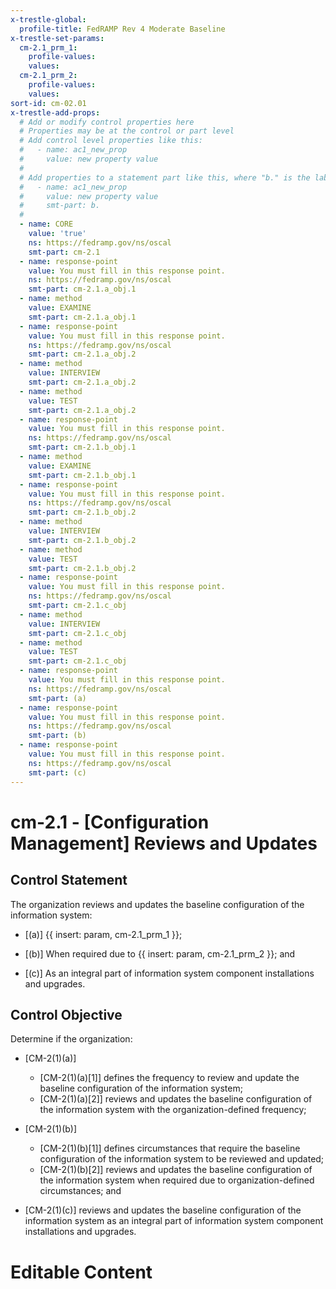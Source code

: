 ```yaml
---
x-trestle-global:
  profile-title: FedRAMP Rev 4 Moderate Baseline
x-trestle-set-params:
  cm-2.1_prm_1:
    profile-values:
    values:
  cm-2.1_prm_2:
    profile-values:
    values:
sort-id: cm-02.01
x-trestle-add-props:
  # Add or modify control properties here
  # Properties may be at the control or part level
  # Add control level properties like this:
  #   - name: ac1_new_prop
  #     value: new property value
  #
  # Add properties to a statement part like this, where "b." is the label of the target statement part
  #   - name: ac1_new_prop
  #     value: new property value
  #     smt-part: b.
  #
  - name: CORE
    value: 'true'
    ns: https://fedramp.gov/ns/oscal
    smt-part: cm-2.1
  - name: response-point
    value: You must fill in this response point.
    ns: https://fedramp.gov/ns/oscal
    smt-part: cm-2.1.a_obj.1
  - name: method
    value: EXAMINE
    smt-part: cm-2.1.a_obj.1
  - name: response-point
    value: You must fill in this response point.
    ns: https://fedramp.gov/ns/oscal
    smt-part: cm-2.1.a_obj.2
  - name: method
    value: INTERVIEW
    smt-part: cm-2.1.a_obj.2
  - name: method
    value: TEST
    smt-part: cm-2.1.a_obj.2
  - name: response-point
    value: You must fill in this response point.
    ns: https://fedramp.gov/ns/oscal
    smt-part: cm-2.1.b_obj.1
  - name: method
    value: EXAMINE
    smt-part: cm-2.1.b_obj.1
  - name: response-point
    value: You must fill in this response point.
    ns: https://fedramp.gov/ns/oscal
    smt-part: cm-2.1.b_obj.2
  - name: method
    value: INTERVIEW
    smt-part: cm-2.1.b_obj.2
  - name: method
    value: TEST
    smt-part: cm-2.1.b_obj.2
  - name: response-point
    value: You must fill in this response point.
    ns: https://fedramp.gov/ns/oscal
    smt-part: cm-2.1.c_obj
  - name: method
    value: INTERVIEW
    smt-part: cm-2.1.c_obj
  - name: method
    value: TEST
    smt-part: cm-2.1.c_obj
  - name: response-point
    value: You must fill in this response point.
    ns: https://fedramp.gov/ns/oscal
    smt-part: (a)
  - name: response-point
    value: You must fill in this response point.
    ns: https://fedramp.gov/ns/oscal
    smt-part: (b)
  - name: response-point
    value: You must fill in this response point.
    ns: https://fedramp.gov/ns/oscal
    smt-part: (c)
---
```


# cm-2.1 - \[Configuration Management\] Reviews and Updates

## Control Statement

The organization reviews and updates the baseline configuration of the information system:

- \[(a)\]  {{ insert: param, cm-2.1_prm_1 }};

- \[(b)\] When required due to {{ insert: param, cm-2.1_prm_2 }}; and

- \[(c)\] As an integral part of information system component installations and upgrades.

## Control Objective

Determine if the organization:

- \[CM-2(1)(a)\]

  - \[CM-2(1)(a)[1]\] defines the frequency to review and update the baseline configuration of the information system;
  - \[CM-2(1)(a)[2]\] reviews and updates the baseline configuration of the information system with the organization-defined frequency;

- \[CM-2(1)(b)\]

  - \[CM-2(1)(b)[1]\] defines circumstances that require the baseline configuration of the information system to be reviewed and updated;
  - \[CM-2(1)(b)[2]\] reviews and updates the baseline configuration of the information system when required due to organization-defined circumstances; and

- \[CM-2(1)(c)\] reviews and updates the baseline configuration of the information system as an integral part of information system component installations and upgrades.

# Editable Content

<!-- Make additions and edits below -->
<!-- The above represents the contents of the control as received by the profile, prior to additions. -->
<!-- If the profile makes additions to the control, they will appear below. -->
<!-- The above markdown may not be edited but you may edit the content below, and/or introduce new additions to be made by the profile. -->
<!-- If there is a yaml header at the top, parameter values may be edited. Use --set-parameters to incorporate the changes during assembly. -->
<!-- The content here will then replace what is in the profile for this control, after running profile-assemble. -->
<!-- The added parts in the profile for this control are below.  You may edit them and/or add new ones. -->
<!-- Each addition must have a heading either of the form ## Control my_addition_name -->
<!-- or ## Part a. (where the a. refers to one of the control statement labels.) -->
<!-- "## Control" parts are new parts added after the statement part. -->
<!-- "## Part" parts are new parts added into the top-level statement part with that label. -->
<!-- Subparts may be added with nested hash levels of the form ### My Subpart Name -->
<!-- underneath the parent ## Control or ## Part being added -->
<!-- See https://ibm.github.io/compliance-trestle/tutorials/ssp_profile_catalog_authoring/ssp_profile_catalog_authoring for guidance. -->
